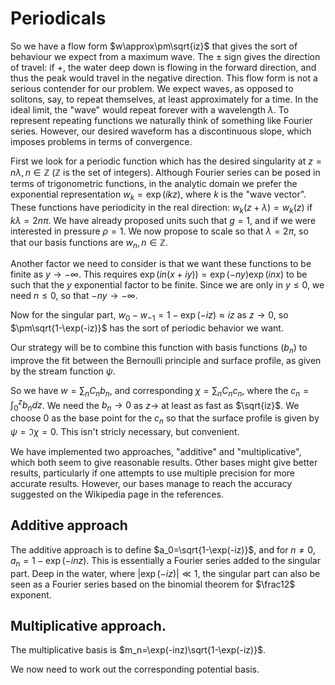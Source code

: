 # Periodicals

So we have a flow form $w\approx\pm\sqrt{iz}$ that gives the sort of behaviour we expect from a maximum wave. The $\pm$ sign gives the direction of travel: if +, the water deep down is flowing in the forward direction, and thus the peak would travel in the negative direction. This flow form is not a serious contender for our problem. We expect waves, as opposed to solitons, say, to repeat themselves, at least approximately for a time. In the ideal limit, the "wave" would repeat forever with a wavelength $\lambda$. To represent repeating functions we naturally think of something like Fourier series. However, our desired waveform has a discontinuous slope, which imposes problems in terms of convergence.

First we look for a periodic function which has the desired singularity at $z=n\lambda,n\in\mathbb Z$ ($\mathbb Z$ is the set of integers). Although Fourier series can be posed in terms of trigonometric functions, in the analytic domain we prefer the exponential representation $w_k=\exp(ikz)$, where $k$ is the "wave vector". These functions have periodicity in the real direction: $w_k(z+\lambda)=w_k(z)$ if $k\lambda=2n\pi$. We have already proposed units such that $g=1$, and if we were interested in pressure $\rho=1$. We now propose to scale so that $\lambda=2\pi$, so that our basis functions are $w_n,n\in\mathbb Z$.

Another factor we need to consider is that we want these functions to be finite as $y\rightarrow-\infty$. This requires $\exp(in(x+iy))=\exp(-ny)\exp(inx)$ to be such that the $y$ exponential factor to be finite. Since we are only in $y\le0$, we need $n\le0$, so that $-ny\rightarrow-\infty$.

Now for the singular part, $w_0-w_{-1}=1-\exp(-iz)\approx iz$ as $z\rightarrow0$, so $\pm\sqrt{1-\exp(-iz)}$ has the sort of periodic behavior we want.

Our strategy will be to combine this function with basis functions ($b_n$) to improve the fit between the Bernoulli principle and surface profile, as given by the stream function $\psi$.

So we have $w=\sum_nC_nb_n$, and corresponding $\chi=\sum_nC_nc_n$, where the $c_n=\int_0^zb_ndz$. We need the $b_n\rightarrow0$ as $z\rightarrow$ at least as fast as $\sqrt{iz}$. We choose 0 as the base point for the $c_n$ so that the surface profile is given by $\psi=\Im\chi=0$. This isn't stricly necessary, but convenient.

We have implemented two approaches, "additive" and "multiplicative", which both seem to give reasonable results. Other bases might give better results, particularly if one attempts to use multiple precision for more accurate results. However, our bases manage to reach the accuracy suggested on the Wikipedia page in the references.

## Additive approach

The additive approach is to define $a_0=\sqrt{1-\exp(-iz)}$, and for $n\ne0$, $a_n=1-\exp(-inz)$. This is essentially a Fourier series added to the singular part. Deep in the water, where $|\exp(-iz)|\ll1$, the singular part can also be seen as a Fourier series based on the binomial theorem for $\frac12$ exponent.

## Multiplicative approach.

The multiplicative basis is $m_n=\exp(-inz)\sqrt{1-\exp(-iz)}$.

We now need to work out the corresponding potential basis.